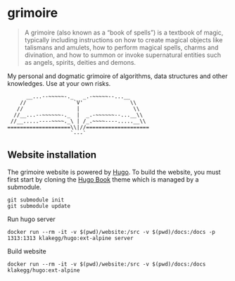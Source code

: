 # grimoire

> A grimoire (also known as a “book of spells”) is a textbook of magic, typically including instructions on how to create magical objects like talismans and amulets, how to perform magical spells, charms and divination, and how to summon or invoke supernatural entities such as angels, spirits, deities and demons.

My personal and dogmatic grimoire of algorithms, data structures and other knowledges. Use at your own risks.

```
      __...--~~~~~-._   _.-~~~~~--...__
    //               `V'               \\
   //                 |                 \\
  //__...--~~~~~~-._  |  _.-~~~~~~--...__\\
 //__.....----~~~~._\ | /_.~~~~----.....__\\
====================\\|//====================
                    `---`
```

## Website installation

The grimoire website is powered by [Hugo](https://gohugo.io). To build the website, you must first start by cloning the [Hugo Book](https://github.com/alex-shpak/hugo-book) theme which is managed by a submodule.

```
git submodule init
git submodule update
```

Run hugo server
```
docker run --rm -it -v $(pwd)/website:/src -v $(pwd)/docs:/docs -p 1313:1313 klakegg/hugo:ext-alpine server
```

Build website
```
docker run --rm -it -v $(pwd)/website:/src -v $(pwd)/docs:/docs klakegg/hugo:ext-alpine
```

